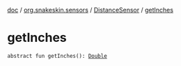 [doc](../../index.md) / [org.snakeskin.sensors](../index.md) / [DistanceSensor](index.md) / [getInches](./get-inches.md)

# getInches

`abstract fun getInches(): `[`Double`](https://kotlinlang.org/api/latest/jvm/stdlib/kotlin/-double/index.html)